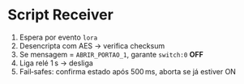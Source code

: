 # Script Receiver

1. Espera por evento `lora`  
2. Desencripta com AES → verifica checksum  
3. Se mensagem = `ABRIR_PORTAO_1`, garante `switch:0` **OFF**  
4. Liga relé 1 s → desliga  
5. Fail‑safes: confirma estado após 500 ms, aborta se já estiver ON
